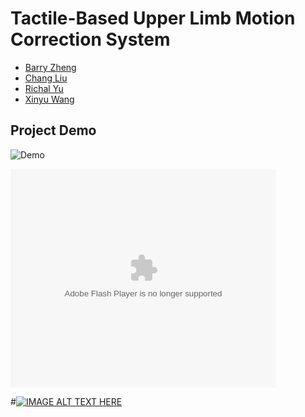 # Tactile-Based Upper Limb Motion Correction System

- [Barry Zheng](https://github.com/wxzheng25)
- [Chang Liu](https://github.com/fluencycy)
- [Richal Yu](https://github.com/Richal13Yu)
- [Xinyu Wang](https://github.com/wxy02111)

## Project Demo

![Demo](Demo_video/Demo.gif)

<object width="425" height="350">
  <param name="movie" value="http://www.youtube.com/user/wwwLoveWatercom?v=wX_SBOqtOxI" />
  <param name="wmode" value="transparent" />
  <embed src="http://www.youtube.com/user/wwwLoveWatercom?v=wX_SBOqtOxI"
         type="application/x-shockwave-flash"
         wmode="transparent" width="425" height="350" />
</object>

#[![IMAGE ALT TEXT HERE](https://img.youtube.com/vi/wX_SBOqtOxI/0.jpg)](https://www.youtube.com/watch?v=wX_SBOqtOxI)

